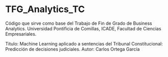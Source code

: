 # TFG_Analytics_TC

Código que sirve como base del Trabajo de Fin de Grado de Business Analytics.
Universidad Pontificia de Comillas, ICADE, Facultad de Ciencias Empresariales.

Titulo: Machine Learning aplicado a sentencias del Tribunal Constitucional: Predicción de decisiones judiciales.
Autor: Carlos Ortega García
